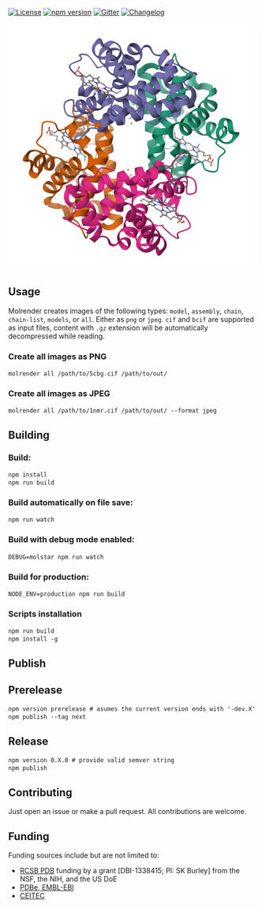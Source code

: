 [![License](http://img.shields.io/badge/license-MIT-blue.svg?style=flat)](./LICENSE)
[![npm version](https://badge.fury.io/js/molrender.svg)](https://www.npmjs.com/package/molrender)
[![Gitter](https://badges.gitter.im/molstar/Lobby.svg)](https://gitter.im/molstar/Lobby)
[![Changelog](https://img.shields.io/badge/changelog--lightgrey.svg?style=flat)](https://github.com/molstar/molrender/blob/master/CHANGELOG.md)

![alt example](https://raw.githubusercontent.com/molstar/molrender/master/4hhb_assembly-1.png)

## Usage
Molrender creates images of the following types: `model`, `assembly`, `chain`, `chain-list`, `models`, or `all`. Either as `png` or `jpeg`.
`cif` and `bcif` are supported as input files, content with `.gz` extension will be automatically decompressed while reading.

### Create all images as PNG
    molrender all /path/to/5cbg.cif /path/to/out/

### Create all images as JPEG
    molrender all /path/to/1nmr.cif /path/to/out/ --format jpeg

## Building

### Build:
    npm install
    npm run build

### Build automatically on file save:
    npm run watch

### Build with debug mode enabled:
    DEBUG=molstar npm run watch

### Build for production:
    NODE_ENV=production npm run build

### Scripts installation
    npm run build
    npm install -g

## Publish

## Prerelease
    npm version prerelease # asumes the current version ends with '-dev.X'
    npm publish --tag next

## Release
    npm version 0.X.0 # provide valid semver string
    npm publish

## Contributing
Just open an issue or make a pull request. All contributions are welcome.

## Funding
Funding sources include but are not limited to:
* [RCSB PDB](https://www.rcsb.org) funding by a grant [DBI-1338415; PI: SK Burley] from the NSF, the NIH, and the US DoE
* [PDBe, EMBL-EBI](https://pdbe.org)
* [CEITEC](https://www.ceitec.eu/)
